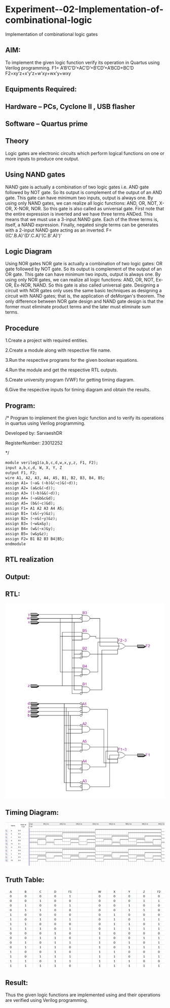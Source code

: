 # Experiment--02-Implementation-of-combinational-logic
Implementation of combinational logic gates
 
## AIM:
To implement the given logic function verify its operation in Quartus using Verilog programming.
 F1= A’B’C’D’+AC’D’+B’CD’+A’BCD+BC’D
F2=xy’z+x’y’z+w’xy+wx’y+wxy
 
 
 
## Equipments Required:
## Hardware – PCs, Cyclone II , USB flasher
## Software – Quartus prime


## Theory
 Logic gates are electronic circuits which perform logical functions on one or more inputs to produce one output.

## Using NAND gates

NAND gate is actually a combination of two logic gates i.e. AND gate followed by NOT gate. So its output is complement of the output of an AND gate. This gate can have minimum two inputs, output is always one. By using only NAND gates, we can realize all logic functions: AND, OR, NOT, X-OR, X-NOR, NOR. So this gate is also called as universal gate. First note that the entire expression is inverted and we have three terms ANDed. This means that we must use a 3-input NAND gate. Each of the three terms is, itself, a NAND expression. Finally, negated single terms can be generates with a 2-input NAND gate acting as an inverted.
F=((C'.B.A)'(D'.C.A)'(C.B'.A)')'

## Logic Diagram



Using NOR gates NOR gate is actually a combination of two logic gates: OR gate followed by NOT gate. So its output is complement of the output of an OR gate. This gate can have minimum two inputs, output is always one. By using only NOR gates, we can realize all logic functions: AND, OR, NOT, Ex-OR, Ex-NOR, NAND. So this gate is also called universal gate. Designing a circuit with NOR gates only uses the same basic techniques as designing a circuit with NAND gates; that is, the application of deMorgan's theorem. The only difference between NOR gate design and NAND gate design is that the former must eliminate product terms and the later must eliminate sum terms.

## Procedure

1.Create a project with required entities.

2.Create a module along with respective file name.

3.Run the respective programs for the given boolean equations.

4.Run the module and get the respective RTL outputs.

5.Create university program (VWF) for getting timing diagram.

6.Give the respective inputs for timing diagram and obtain the results.

## Program:
/*
Program to implement the given logic function and to verify its operations in quartus using Verilog programming.

Developed by: SarvaeshDR

RegisterNumber:  23012252

*/
```
module verilog1(a,b,c,d,w,x,y,z, F1, F2);
input a,b,c,d, W, X, Y, Z
output F1, F2;
wire A1, A2, A3, A4, A5, B1, B2, B3, B4, B5;
assign A1= (~a& (~b)&(~c)&(~d));
assign A2= (a&c&(~d));
assign A3= ((~b)&&(~d));
assign A4= (~a&b&c&d);
assign A5= (b&(~c)&d);
assign F1= A1 A2 A3 A4 A5;
assign B1= (x&(~y)&z);
assign B2= (~x&(~y)&z);
assign B3= (~w&x&y);
assign B4= (w&(~x)&y);
assign B5= (w&y&z);
assign F2= B1 B2 B3 B4|B5;
endmodule
```
## RTL realization

## Output:
## RTL:

![image](https://raw.githubusercontent.com/SarvaeshDR/Experiment--02-Implementation-of-combinational-logic-/main/Screenshot%202023-12-26%20172824.png)

## Timing Diagram:

![image](https://raw.githubusercontent.com/SarvaeshDR/Experiment--02-Implementation-of-combinational-logic-/main/Screenshot%202023-12-26%20172836.png)

## Truth Table:

![image](https://raw.githubusercontent.com/SarvaeshDR/Experiment--02-Implementation-of-combinational-logic-/main/Screenshot%202023-12-26%20172852.png)

## Result:
Thus the given logic functions are implemented using  and their operations are verified using Verilog programming.
